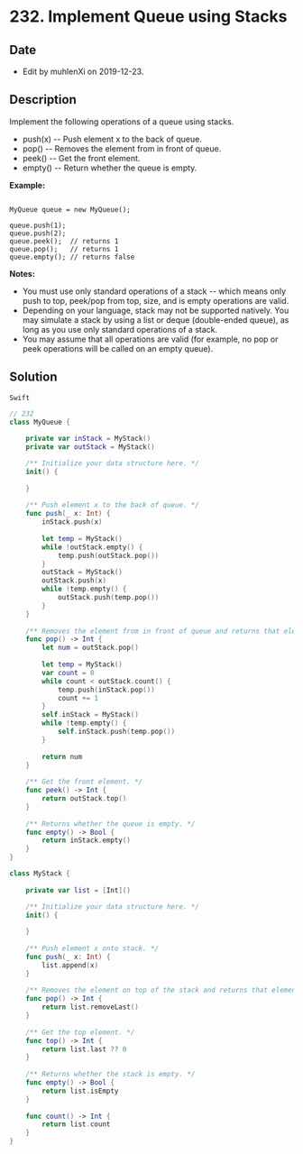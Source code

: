 # 232. Implement Queue using Stacks

## Date

- Edit by muhlenXi on 2019-12-23.

## Description

Implement the following operations of a queue using stacks.

- push(x) -- Push element x to the back of queue.
- pop() -- Removes the element from in front of queue.
- peek() -- Get the front element.
- empty() -- Return whether the queue is empty.


**Example:**

```

MyQueue queue = new MyQueue();

queue.push(1);
queue.push(2);  
queue.peek();  // returns 1
queue.pop();   // returns 1
queue.empty(); // returns false
```

**Notes:**

- You must use only standard operations of a stack -- which means only push to top, peek/pop from top, size, and is empty operations are valid.
- Depending on your language, stack may not be supported natively. You may simulate a stack by using a list or deque (double-ended queue), as long as you use only standard operations of a stack.
- You may assume that all operations are valid (for example, no pop or peek operations will be called on an empty queue).

## Solution

`Swift`

```swift
// 232
class MyQueue {
    
    private var inStack = MyStack()
    private var outStack = MyStack()

    /** Initialize your data structure here. */
    init() {
        
    }
    
    /** Push element x to the back of queue. */
    func push(_ x: Int) {
        inStack.push(x)
        
        let temp = MyStack()
        while !outStack.empty() {
            temp.push(outStack.pop())
        }
        outStack = MyStack()
        outStack.push(x)
        while !temp.empty() {
            outStack.push(temp.pop())
        }
    }
    
    /** Removes the element from in front of queue and returns that element. */
    func pop() -> Int {
        let num = outStack.pop()
        
        let temp = MyStack()
        var count = 0
        while count < outStack.count() {
            temp.push(inStack.pop())
            count += 1
        }
        self.inStack = MyStack()
        while !temp.empty() {
            self.inStack.push(temp.pop())
        }
        
        return num
    }
    
    /** Get the front element. */
    func peek() -> Int {
        return outStack.top()
    }
    
    /** Returns whether the queue is empty. */
    func empty() -> Bool {
        return inStack.empty()
    }
}

class MyStack {
    
    private var list = [Int]()

    /** Initialize your data structure here. */
    init() {
        
    }
    
    /** Push element x onto stack. */
    func push(_ x: Int) {
        list.append(x)
    }
    
    /** Removes the element on top of the stack and returns that element. */
    func pop() -> Int {
        return list.removeLast()
    }
    
    /** Get the top element. */
    func top() -> Int {
        return list.last ?? 0
    }
    
    /** Returns whether the stack is empty. */
    func empty() -> Bool {
        return list.isEmpty
    }
    
    func count() -> Int {
        return list.count
    }
}

```